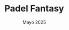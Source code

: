 ---
title: Padel Fantasy
featured: true
description: Aplicación Fantasy de pádel con compra y venta de jugadores, puntuación dinámica por jornada y un panel de administración para gestionar toda la plataforma.
image: /padel-fantasy.jpg
date: Mayo 2025
technologies:
  - name: JavaScript
    icon: /icons/javascript.svg
  - name: PHP
    iconLight: /icons/Php_light.svg
    iconDark: /icons/Php_dark.svg
  - name: MySQL
    icon: /icons/mysql.svg
url:
    github: https://github.com/CrisCantero15/fantasy-padel
    demo: https://padelfantasyprueba.free.nf
---